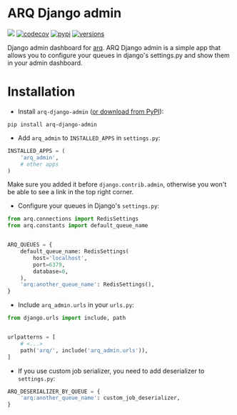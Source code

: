 # ARQ Django admin

![](https://github.com/SlavaSkvortsov/arq-django-admin/workflows/test/badge.svg)
[![codecov](https://codecov.io/gh/SlavaSkvortsov/arq-django-admin/branch/master/graph/badge.svg)](https://codecov.io/gh/SlavaSkvortsov/arq-django-admin)
[![pypi](https://img.shields.io/pypi/v/arq-django-admin.svg)](https://pypi.python.org/pypi/arq-django-admin)
[![versions](https://img.shields.io/pypi/pyversions/arq-django-admin.svg)](https://github.com/SlavaSkvortsov/arq-django-admin)

Django admin dashboard for [arq](https://github.com/samuelcolvin/arq).
ARQ Django admin is a simple app that allows you to configure your queues in django's settings.py and show them in your admin dashboard.

# Installation
- Install `arq-django-admin` ([or download from PyPI](https://pypi.org/project/arq-django-admin/)):
```shell script
pip install arq-django-admin
```

- Add `arq_admin` to `INSTALLED_APPS` in `settings.py`:
```python
INSTALLED_APPS = (
    'arq_admin',
    # other apps
)
``` 
Make sure you added it before `django.contrib.admin`, otherwise you won't be able to see a link in the top right corner.

- Configure your queues in Django's `settings.py`:
```python
from arq.connections import RedisSettings
from arq.constants import default_queue_name


ARQ_QUEUES = {
    default_queue_name: RedisSettings(
        host='localhost',
        port=6379,
        database=0,
    ),
    'arq:another_queue_name': RedisSettings(),
}
```

- Include `arq_admin.urls` in your `urls.py`:
```python
from django.urls import include, path


urlpatterns = [
    # <...>
    path('arq/', include('arq_admin.urls')),
]
```

- If you use custom job serializer, you need to add deserializer to `settings.py`:
```python
ARQ_DESERIALIZER_BY_QUEUE = {
    'arq:another_queue_name': custom_job_deserializer,
}
```